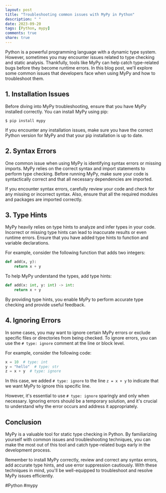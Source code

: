 ```yaml
---
layout: post
title: "Troubleshooting common issues with MyPy in Python"
description: " "
date: 2023-09-20
tags: [Python, mypy]
comments: true
share: true
---
```


Python is a powerful programming language with a dynamic type system. However, sometimes you may encounter issues related to type checking and static analysis. Thankfully, tools like MyPy can help catch type-related bugs before they become runtime errors. In this blog post, we'll explore some common issues that developers face when using MyPy and how to troubleshoot them.

## 1. Installation Issues

Before diving into MyPy troubleshooting, ensure that you have MyPy installed correctly. You can install MyPy using pip:

```shell
$ pip install mypy
```

If you encounter any installation issues, make sure you have the correct Python version for MyPy and that your pip installation is up to date.

## 2. Syntax Errors

One common issue when using MyPy is identifying syntax errors or missing imports. MyPy relies on the correct syntax and import statements to perform type checking. Before running MyPy, make sure your code is syntactically correct and that all necessary dependencies are imported.

If you encounter syntax errors, carefully review your code and check for any missing or incorrect syntax. Also, ensure that all the required modules and packages are imported correctly.

## 3. Type Hints

MyPy heavily relies on type hints to analyze and infer types in your code. Incorrect or missing type hints can lead to inaccurate results or even runtime errors. Ensure that you have added type hints to function and variable declarations.

For example, consider the following function that adds two integers:

```python
def add(x, y):
    return x + y
```

To help MyPy understand the types, add type hints:

```python
def add(x: int, y: int) -> int:
    return x + y
```

By providing type hints, you enable MyPy to perform accurate type checking and provide useful feedback.

## 4. Ignoring Errors

In some cases, you may want to ignore certain MyPy errors or exclude specific files or directories from being checked. To ignore errors, you can use the `# type: ignore` comment at the line or block level.

For example, consider the following code:

```python
x = 10  # type: int
y = "hello"  # type: str
z = x + y  # type: ignore
```

In this case, we added `# type: ignore` to the line `z = x + y` to indicate that we want MyPy to ignore this specific line.

However, it's essential to use `# type: ignore` sparingly and only when necessary. Ignoring errors should be a temporary solution, and it's crucial to understand why the error occurs and address it appropriately.

## Conclusion

MyPy is a valuable tool for static type checking in Python. By familiarizing yourself with common issues and troubleshooting techniques, you can make the most out of this tool and catch type-related bugs early in the development process.

Remember to install MyPy correctly, review and correct any syntax errors, add accurate type hints, and use error suppression cautiously. With these techniques in mind, you'll be well-equipped to troubleshoot and resolve MyPy issues efficiently.

#Python #mypy